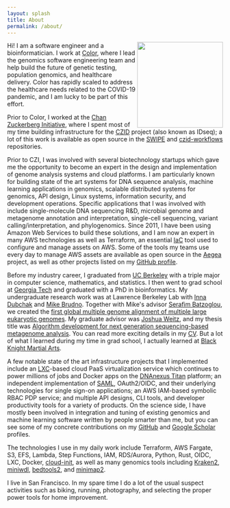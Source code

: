 ```yaml
---
layout: splash
title: About
permalink: /about/
---
```


<img align="right" src="https://avatars1.githubusercontent.com/u/862013" width=200px height=200px>

Hi! I am a software engineer and a bioinformatician. I work at [Color](https://color.com), where I lead the genomics
software engineering team and help build the future of genetic testing, population genomics, and healthcare delivery.
Color has rapidly scaled to address the healthcare needs related to the COVID-19 pandemic, and I am lucky to be part
of this effort.

Prior to Color, I worked at the
[Chan Zuckerberg Initiative](https://chanzuckerberg.com/science/), where I spent most of my time building
infrastructure for the [CZID](https://czid.org/) project (also known as IDseq); a lot of this work is available
as open source in the [SWIPE](https://github.com/chanzuckerberg/swipe) and 
[czid-workflows](https://github.com/chanzuckerberg/czid-workflows) repositories.

Prior to CZI, I was involved with several biotechnology startups which gave me the opportunity to become an expert in
the design and implementation of genome analysis systems and cloud platforms. I am particularly known for building
state of the art systems for DNA sequence analysis, machine learning applications in genomics, scalable distributed
systems for genomics, API design, Linux systems, information security, and development operations. Specific applications
that I was involved with include single-molecule DNA sequencing R&D, microbial genome and metagenome annotation and
interpretation, single-cell sequencing, variant calling/interpretation, and phylogenomics. Since 2011, I have
been using Amazon Web Services to build these solutions, and I am now an expert in many AWS technologies as well as
Terraform, an essential [IaC](https://en.wikipedia.org/wiki/Infrastructure_as_code) tool used to configure and manage
assets on AWS. Some of the tools my teams use every day to manage AWS assets are available as open source in the
[Aegea](https://github.com/kislyuk/aegea) project, as well as other projects listed on my
[GitHub profile](https://github.com/kislyuk).

Before my industry career, I graduated from [UC Berkeley](https://www.berkeley.edu/) with a triple major in computer
science, mathematics, and statistics. I then went to grad school at [Georgia Tech](https://www.gatech.edu/) and
graduated with a PhD in bioinformatics. My undergraduate research work was at Lawrence Berkeley Lab with
[Inna Dubchak](https://biosciences.lbl.gov/profiles/inna-dubchak-2/) and
[Mike Brudno](http://www.cs.toronto.edu/~brudno/public/). Together with Mike's advisor
[Serafim Batzoglou](https://en.wikipedia.org/wiki/Serafim_Batzoglou), we created the
[first global multiple genome alignment of multiple large eukaryotic genomes](https://genome.cshlp.org/content/19/4/682.long).
My graduate advisor was [Joshua Weitz](https://en.wikipedia.org/wiki/Joshua_Weitz), and my thesis title was
[Algorithm development for next generation sequencing-based metagenome analysis](https://smartech.gatech.edu/bitstream/handle/1853/42779/kislyuk_andrey_o_201012_phd.pdf).
You can read more exciting details in my [CV](akislyuk.pdf). But a lot of what I learned during my time in grad school,
I actually learned at [Black Knight Martial Arts](http://www.blackknight.com/).

A few notable state of the art infrastructure projects that I implemented include an
[LXC](https://linuxcontainers.org/)-based cloud PaaS virtualization service which continues to power millions of jobs
and Docker apps on the [DNAnexus Titan](https://www.dnanexus.com/product-overview/titan) platform; an independent
implementation of [SAML](https://en.wikipedia.org/wiki/Security_Assertion_Markup_Language), OAuth2/OIDC, and their
underlying technologies for single sign-on applications; an AWS IAM-based symbolic RBAC PDP service; and multiple API
designs, CLI tools, and developer productivity tools for a variety of products. On the science side, I have mostly
been involved in integration and tuning of existing genomics and machine learning software written by people smarter
than me, but you can see some of my concrete contributions on my [GitHub](https://github.com/kislyuk) and
[Google Scholar](https://scholar.google.com/citations?user=7deTos4AAAAJ&sortby=pubdate) profiles.

The technologies I use in my daily work include Terraform, AWS Fargate, S3, EFS, Lambda, Step Functions, IAM,
RDS/Aurora, Python, Rust, OIDC, LXC, Docker, [cloud-init](https://cloud-init.io/), as well as many genomics tools
including [Kraken2](https://ccb.jhu.edu/software/kraken2/), [miniwdl](https://github.com/chanzuckerberg/miniwdl),
[bedtools2](https://github.com/arq5x/bedtools2), and [minimap2](https://github.com/lh3/minimap2).

I live in San Francisco. In my spare time I do a lot of the usual suspect activities such as biking, running,
photography, and selecting the proper power tools for home improvement.

